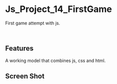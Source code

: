 # Js_Project_14_FirstGame

First game attempt with js.


<p align="center"> 

<br> 
  
  Features 
  ------------ 

  A working model that combines js, css and html.

  
  Screen Shot 
  ------------
